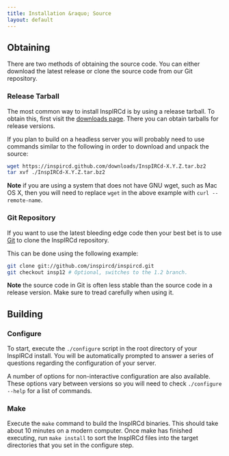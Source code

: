 ```yaml
---
title: Installation &raquo; Source
layout: default
---
```


## Obtaining

There are two methods of obtaining the source code. You can either download the latest release or
clone the source code from our Git repository.

### Release Tarball

The most common way to install InspIRCd is by using a release tarball. To obtain this, first visit
the [downloads page](https://inspircd.github.com/downloads). There you can obtain tarballs
for release versions.

If you plan to build on a headless server you will probably need to use commands similar to
the following in order to download and unpack the source:

```sh
wget https://inspircd.github.com/downloads/InspIRCd-X.Y.Z.tar.bz2
tar xvf ./InspIRCd-X.Y.Z.tar.bz2
```

**Note** if you are using a system that does not have GNU wget, such as Mac OS X, then you
will need to replace `wget` in the above example with `curl --remote-name`.

### Git Repository

If you want to use the latest bleeding edge code then your best bet is to use [Git](http://git-scm.com/)
to clone the InspIRCd repository. 

This can be done using the following example:

```sh
git clone git://github.com/inspircd/inspircd.git
git checkout insp12 # Optional, switches to the 1.2 branch.
```

**Note** the source code in Git is often less stable than the source code in a release version. Make
sure to tread carefully when using it.

## Building

### Configure

To start, execute the `./configure` script in the root directory of your InspIRCd install. You will
be automatically prompted to answer a series of questions regarding the configuration of your
server.

A number of options for non-interactive configuration are also available. These options vary between
versions so you will need to check `./configure --help` for a list of commands.

### Make

Execute the `make` command to build the InspIRCd binaries. This should take about 10 minutes on a
modern computer. Once make has finished executing, run `make install` to sort the InspIRCd files
into the target directories that you set in the configure step.
